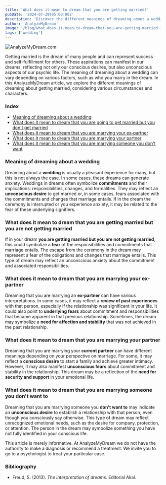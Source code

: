 ```yaml
---
title: 'What does it mean to dream that you are getting married?'
pubDate: '2024-07-29T05:00:00Z'
description: 'Discover the different meanings of dreaming about a wedding, whether it is with your partner, ex-partner, or someone you dont know. Explore how these dreams reflect your unconscious desires and fears.'
author: 'AnalyzeMyDream'
image: '/blog/what-does-it-mean-to-dream-that-you-are-getting-married.jpeg'
tags: ['wedding']
---
```


![AnalyzeMyDream.com](/blog/what-does-it-mean-to-dream-that-you-are-getting-married.jpeg)

Getting married is the dream of many people and can represent success and self-fulfillment for others. These aspirations can manifest in our dreams, reflecting not only our conscious desires, but also unconscious aspects of our psychic life. The meaning of dreaming about a wedding can vary depending on various factors, such as who you marry in the dream. In this AnalyzeMyDream article, we explore the different meanings of dreaming about getting married, considering various circumstances and characters.

### Index

- [Meaning of dreaming about a wedding](#meaning-of-dreaming-about-a-wedding)
- [What does it mean to dream that you are going to get married but you don't get married](#what-does-it-mean-to-dream-that-you-are-going-to-get-married-but-you-don't-get-married)
- [What does it mean to dream that you are marrying your ex-partner](#what-does-it-mean-to-dream-that-you-are-married-to-your-ex-partner)
- [What does it mean to dream that you are marrying your partner](#what-does-it-mean-to-dream-that-you-are-married-to-your-partner)
- [What does it mean to dream that you are marrying someone you don't want](#what-does-it-mean-to-dream-that-you-are-married-someone-you-don't-want)

### Meaning of dreaming about a wedding

Dreaming about a **wedding** is usually a pleasant experience for many, but this is not always the case. In some cases, these dreams can generate anxiety. Weddings in dreams often symbolize **commitments** and their implications: responsibilities, changes, and formalities. They may reflect an **unconscious desire** to get married or, in some cases, fears associated with the commitments and changes that marriage entails. If in the dream the ceremony is interrupted or you experience anxiety, it may be related to the fear of these underlying signifiers.

### What does it mean to dream that you are getting married but you are not getting married

If in your dream **you are getting married but you are not getting married**, this could symbolize a **fear** of the responsibilities and commitments that marriage entails. The escape from the ceremony in the dream may represent a fear of the obligations and changes that marriage entails. This type of dream may reflect an unconscious anxiety about the commitment and associated responsibilities.

### What does it mean to dream that you are marrying your ex-partner

Dreaming that you are marrying an **ex-partner** can have various interpretations. In some cases, it may reflect a **review of past experiences** with that person, especially if the relationship was significant in your life. It could also point to **underlying fears** about commitment and responsibilities that became apparent in that previous relationship. Sometimes, the dream may symbolize a **need for affection and stability** that was not achieved in the past relationship.

### What does it mean to dream that you are marrying your partner

Dreaming that you are marrying your **current partner** can have different meanings depending on your perspective on marriage. For some, it may reflect a **conscious desire** to start a family and achieve greater intimacy. However, it may also manifest **unconscious fears** about commitment and stability in the relationship. This dream may be a reflection of the **need for security and support** in your emotional life.

### What does it mean to dream that you are marrying someone you don't want to

Dreaming that you are marrying someone you **don't want to** may indicate an **unconscious desire** to establish a relationship with that person, even though you consciously say otherwise. This type of dream may reflect unrecognized emotional needs, such as the desire for company, protection, or attention. The person in the dream may symbolize something you have not fully identified in your conscious life.

This article is merely informative. At AnalyzeMyDream we do not have the authority to make a diagnosis or recommend a treatment. We invite you to go to a psychologist to treat your particular case.

### Bibliography

- Freud, S. (2013). *The interpretation of dreams*. Editorial Akal.